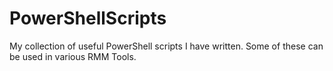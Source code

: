 # PowerShellScripts
My collection of useful PowerShell scripts I have written. 
Some of these can be used in various RMM Tools. 
